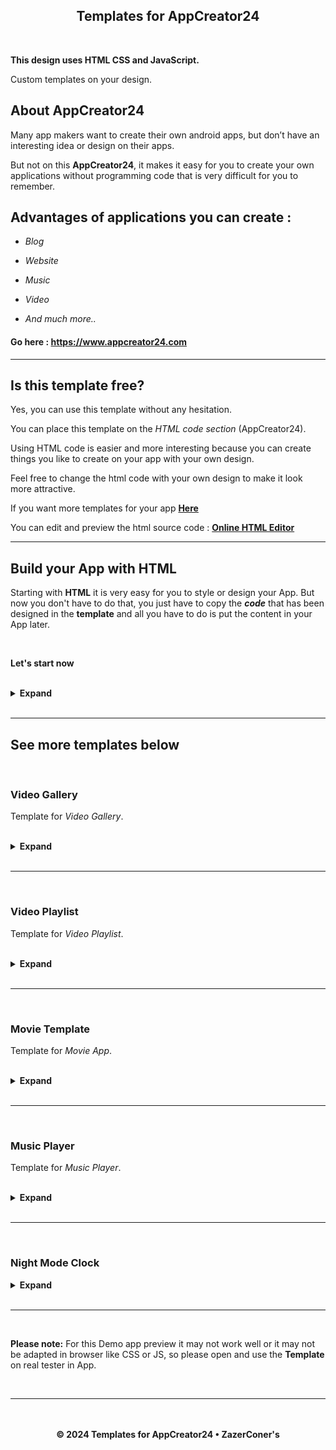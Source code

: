 <h2 align="center">Templates for AppCreator24</h2>

<br>

**This design uses HTML CSS and JavaScript.**

Custom templates on your design.

## About AppCreator24

Many app makers want to create their own android apps, but don’t have an interesting idea or design on their apps. 

But not on this **AppCreator24**, it makes it easy for you to create your own applications without programming code that is very difficult for you to remember. 

## Advantages of applications you can create : 

- _Blog_

- _Website_

- _Music_ 

- _Video_

- _And much more.._

#### Go here : https://www.appcreator24.com

<hr>

## Is this template free?

Yes, you can use this template without any hesitation.

You can place this template on the _HTML code section_ (AppCreator24).

Using HTML code is easier and more interesting because you can create things you like to create on your app with your own design.

Feel free to change the html code with your own design to make it look more attractive.

If you want more templates for your app **[Here](https://www.w3schools.com/w3css/w3css_templates.asp)**

You can edit and preview the html source code : **[Online HTML Editor](https://www.tutorialspoint.com/online_html_editor.php)**

<hr>

## Build your App with HTML

Starting with **HTML** it is very easy for you to style or design your App. But now you don't have to do that, you just have to copy the **_code_** that has been designed in the **template** and all you have to do is put the content in your App later.

<br>

**Let's start now**

<br>

<details>
<summary><b>Expand</b></summary>

<br>

`HTML`
```html
<!DOCTYPE html>
<html lang="en">
<head>
  <meta charset="UTF-8">
  <meta http-equiv="X-UA-Compatible" content="IE=edge">
  <meta name="viewport" content="width=device-width, initial-scale=1.0, maximum-scale=1.0, user-scalable=0">
  <title>Content Title</title>

  <!-- Link to app template source -->
  <link rel="stylesheet" href="https://ac24.zazerconer.workers.dev/template/app/build/template-app.min.css">
  <script src="https://ac24.zazerconer.workers.dev/template/app/build/template-app.min.js"></script>
  <link rel="stylesheet" href="https://ac24.zazerconer.workers.dev/template/app/build/bootstrap-icons/1.10.5/icons.min.css">
  <script src="https://ac24.zazerconer.workers.dev/template/app/build/jquery/3.7.1/jquery.min.js"></script>

</head>
<body>

  <!-- Loading section -->
  <div id="loading">
    <div class="loader"><div class="loaderBar"></div></div>
  </div>

  <!-- Top navigation -->
  <div id="top-navigation">
    <div>	
     <!-- Menu button -->
     <button class="menuBtn" id="btn-menu">&#xF5D3;</button>		
     <!-- App logo -->
     <img id="app-logo" src="http://app-logo" alt="logo">		
     <!-- App name -->
     <span id="app-name">App Name</span>
    </div>
    <div>
      <!-- 
       • Action button.
       • Remove/hide any action buttons if you don't need them.
       • Do not change or delete action links, unless you want to 
       • replace an existing link with another.
      -->
      <!-- Search -->
      <button class="btnNav" id="btn-search" onclick="window.location.href='http://action_search'">&#xF52A;</button>
      <!-- Notification -->	
      <button class="btnNav" id="btn-notif" onclick="window.location.href='http://action_notifications'">&#xF18A;</button>
      <!-- Profile -->	
      <button class="btnNav" id="btn-profile" onclick="window.location.href='http://action_profile'">&#xF4E1;</button>
      <!-- Exit -->	
      <button class="btnNav" id="btn-exit" onclick="window.location.href='http://action_exit'">&#xF1C3;</button>
    </div>
  </div>

  <!-- Menu section -->
  <div id="container-menu">
   <div class="menu-section">
     <!-- 
      • Rename the section button.
      • Add location link » go:Section or https//..
      • Add more section buttons or remove existing buttons.
      • To add an icon with text, do this » <button><i class="bi bi-icon"></i>Section Name</button>
     -->
     <button class="btn-section btn" id="btn-st-1" onclick="window.location.href=''">Section 1</button>
     <button class="btn-section btn" id="btn-st-3" onclick="window.location.href=''">Section 2</button>
     <button class="btn-section btn" id="btn-st-4" onclick="window.location.href=''">Section 3</button>
     <button class="btn-section btn" id="btn-st-2" onclick="window.location.href=''">Section 4</button>
     <button class="btn-section btn" id="btn-st-2" onclick="window.location.href=''">Section 5</button>
   </div>
  </div>

  <!-- Content -->
  <div id="container-content">
    <section id="content">
    <!-- 
     • Place your content here (Main page).
     • Do not use <p> or <span> tags for text..
     • just using » <h1>/<h2>/<h3>/<h4>/<h5>/<h6>.
    -->
    </section>
  </div>

  <!-- Bottom navigation -->
  <div id="bottom-navigation">
    <!-- 
     • Add location link » go:Section or https//.. 
     • Add an icon to the button.
    -->
    <button class="btnNav btn" id="btn-go-1" onclick="window.location.href=''"></button>
    <button class="btnNav btn" id="btn-go-2" onclick="window.location.href=''"></button>
    <button class="btnNav btn" id="btn-go-3" onclick="window.location.href=''"></button>
    <button class="btnNav btn" id="btn-go-4" onclick="window.location.href=''"></button>
    <button class="btnNav btn" id="btn-go-5" onclick="window.location.href=''"></button>
  </div>

  <!-- 
   • App theme color.
   • Do not move this position, place this <script> link 
   • before the end of the closing </body>.
  -->
  <script src="https://ac24.zazerconer.workers.dev/template/app/build/theme/default.min.js"></script>

</body>
</html>
```

<br>

- **[DEMO](https://zazerconer.github.io/Templates-For-AppCreator24/template/app/demo/app/)**

<br>

Get the Icon font here » **[Bootstrap Icons](https://icons.getbootstrap.com/)**

<br>
<br>

Action Links are available in the App:

| Name | Link |
| --- | --- |
| Search | `http://action_search` |
| Notification | `http://action_notifications` |
| Profile | `http://action_profile` |
| Exit | `http://action_exit` |
| Share | `http://action_share` |
| Office | `http://action_offices` |
| Product | `http://action_products` |

<br>

### How to load content from URL and insert into current section?

Let's do it and see how easy you can make it.

<br>

1. Remove `onclick=""` from any button tags you want to use.

2. Place this `<script>` link in the HTML.

**Vue.js**
```url
 <script src="https://ac24.zazerconer.workers.dev/template/app/build/vue/3.3.4/global.prod/vue.min.js"></script>
```

<br>

3. Create JS code **_jQuery_**.

<br>

<details>
<summary><b>See Code</b></summary>

<br>

`JS` _jQuery_
```js
$(document).ready(function() {

   // Get components from Vue.js.
  const {createApp} = Vue;

/* Create content with <iframe> */

   // Load the main content first (Home).
  var home = "http://home-page";
   createApp({
      template: `<iframe id="load-content" src="${home}"></iframe>`
   }).mount("#content");
   $("#btn-go-3").css({
       // Active section buton on main content.
      "opacity": "0.5",
       // Disable click on the first button.
      "pointerEvents": "none"
   });

/**
 * Section content (Bottom navigation) 
 * Button action works,
 * left-3 ‹ left-2 ‹ middle-1 › right-4 › right-5.
**/
   $("#btn-go-1").click(function() {
     var content3 = "http://content-3";
      createApp({
         template: `<iframe id="load-content" src="${content3}"></iframe>`
      }).mount("#content");
   });
   $("#btn-go-2").click(function() {
     var content2 = "http://content-2";
      createApp({
         template: `<iframe id="load-content" src="${content2}"></iframe>`
      }).mount("#content");
   });
   $("#btn-go-3").click(function() {
      // Same as URL link above (Home).
     var content1 = "http://content-1";
      createApp({
         template: `<iframe id="load-content" src="${content1}"></iframe>`
      }).mount("#content");
   });
   /* Add more below */

    // Section page (Menu).
   $("#btn-st-1").click(function() {
     var page1 = "http://home-page";
      createApp({
         template: `<iframe id="load-content" src="${page1}"></iframe>`
      }).mount("#content");
   });
   $("#btn-st-2").click(function() {
     var page2 = "http://page-2";
      createApp({
         template: `<iframe id="load-content" src="${page2}"></iframe>`
      }).mount("#content");
   });
   /* Add more below */

    // Click the (Contents/Pages) button.
   $(".btn").click(function(e) {
     e.preventDefault();
        // Start Loading content.
       $("#loading").css({"visibility": "visible", "opacity": "1", "z-index": "700"});
       $("#content").animate({scrollTop: 0},0);
       $("#bottom-navigation button").css("pointerEvents", "auto");
       $(".menu-section button").css("pointerEvents", "auto");
       $(this).css("pointerEvents", "none");
       $("#container-menu").css("width", "0");
         var btnSection = $(".btn-section");
       for (let i = 0; i < btnSection.length; i++) {
         $(btnSection[i]).css("opacity", "0");
       }
         $("#container-content").css({"pointerEvents": "auto", "overflow": "visible"});
      // Finished loading content.
     $("#load-content").on("load", function() {
         $("#loading").css({"visibility": "hidden", "opacity": "0", "z-index": "0"});
     });
   });

    // Set iframe attributes.
   $("#load-content").attr({
     role: "application",
     title: "Web App",
     loading: "lazy",
     scrolling: "auto",
     frameborder: "0",
     referrerpolicy: "no-referrer",
     allow: "fullscreen; accelerometer; autoplay; clipboard-write; encrypted-media; gyroscope; picture-in-picture"
   });

});
```

<br>

- **[DEMO](https://zazerconer.github.io/Templates-For-AppCreator24/template/app/demo/iframe/)**

<br>

For the `<iframe>` tag you don't need to style it in css, because it is already adapted to the content you will place later. If you want to change it just go to the **CSS** **[file](https://github.com/ZazerConer/Templates-For-AppCreator24/blob/main/template/app/build/template-app.css)**, find `#load-content` and read in the _code_ you want to change after that create a new JS code. Do it like this.

```js
$("#load-content").css("", "");

/* or */

$("#load-content").css({
  "": "",
  "": "",
  "": ""
});
```

<br>
<br>

> **Important:**
To use `<iframe>`, make sure your site page for **'X-Frame-Options'** header is set to **"ALLOW"**.
> You can try pasting the **URL** in an `<iframe>` tag to see if it's allowed.

<hr>

Do not use the same `<section>` tag with multiple contents when you are not using `<iframe>`.
- Create more `<section>` with different » **id** or **class** and then set `section` to `display:none`, to open just set it to `display:block` and all other sections are set to `display:none`.

<br>

**Example:**

Without `<iframe>` and `go:Section` links.

<br>
 
`HMTL`
```html
<div id="container-content">
  <section id="content1">Section 1</section>
  <section id="content2">Section 2</section>
  <section id="content3">Section 3</section>
  <section id="content4">Section 4</section>
  <section id="content5">Section 5</section>
</div>
```
 
`JS`
```js
$(document).ready(function() {

  $("#btn-go-1").click(function() {
      // Open this section.
     $("#content1").css("display", "block");
     // Hide all sections.
    $("#container-content section").css("display", "none");
  });
  $("#btn-go-2").click(function() {
     $("#content2").css("display", "block");
    $("#container-content section").css("display", "none");
  });
  /* Add more below */

});
```
 
`CSS`
```css
 /* All section content */
 #container-content section {
   display: none;
 }
 /* Home section content */
 #content1 {
   display: block;
 }
```
</details>

<br>

### App Theme Color

Change the App **Theme** with your favorite color.

<br>

<details>
<summary><b>See Code</b></summary>

<br>

`JS`
```js
 // Top navigation.
$("#top-navigation").css("background", "");
 // Top navigation: icon.
$("#top-navigation button").css("color", "");
 // Top navigation: title.
$("#app-name").css("color", "");
 // Bottom navigation.
$("#bottom-navigation").css("background", "");
 // Bottom navigation: icon.
$("#bottom-navigation .bi").css("color", "");
 // Menu.
$("#container-menu").css("background", "");
 // Menu: section button.
$("#container-menu button").css("color", "");
 // Menu: section icon.
$("#container-menu .bi").css("color", "");
 // Content.
$("section").css({"color": "", "background": ""});
 // Loading section.
$("#loading").css("background", "");
 // body.
$("body").css("background", "");
```

<br>

**OR**

Use pre-built theme color templates.

<br>

- **[GET HERE](https://github.com/ZazerConer/Templates-For-AppCreator24/blob/main/template/app/build/theme/color.md)**
</details>

<br>

</details>

<br>
<hr>

## See more templates below

<br>

### Video Gallery

Template for _Video Gallery_.

<br>

<details>
<summary><b>Expand</b></summary>

<br>

`HTML`
```html
<!DOCTYPE html>
<html lang="en">
<head>
  <meta charset="UTF-8">
  <meta http-equiv="X-UA-Compatible" content="IE=edge">
  <meta name="viewport" content="width=device-width, initial-scale=1, minimum-scale=1, maximum-scale=1">
  <title>Content Title</title>

  <script src="https://ac24.zazerconer.workers.dev/template/app/build/jquery/3.7.1/jquery.min.js"></script>
  <link rel="stylesheet" href="https://ac24.zazerconer.workers.dev/template/app/build/video-gallery/css/style.min.css">

</head>
<body>

  <div class="container-content">
   <div class="gallery-content">
    <section class="section-content" id="s1">
       <h4>Section 1</h4>
       <img src="" location="" title="" desc="">
       <img src="" location="" title="" desc="">
       <img src="" location="" title="" desc="">
    </section>
    <section class="section-content" id="s2">
      <h4>Section 2</h4>
      <img src="" location="" title="" desc="">
      <img src="" location="" title="" desc="">
      <img src="" location="" title="" desc="">
    </section>
    <section class="section-content" id="s3">
      <h4>Section 3</h4>
      <img src="" location="" title="" desc="">
      <img src="" location="" title="" desc="">
      <img src="" location="" title="" desc="">
    </section>
    <section class="section-content" id="s4">
      <h4>Section 4</h4>
      <img src="" location="" title="" desc="">
      <img src="" location="" title="" desc="">
      <img src="" location="" title="" desc="">
    </section>
    <section class="section-content" id="s5">
      <h4>Section 5</h4>
      <img src="" location="" title="" desc="">
      <img src="" location="" title="" desc="">
      <img src="" location="" title="" desc="">
    </section>
   </div>
  </div>

  <div class="select-section">
   <button class="btn-section" section="1">Section 1</button>
   <button class="btn-section" section="2">Section 2</button>
   <button class="btn-section" section="3">Section 3</button>
   <button class="btn-section" section="4">Section 4</button>
   <button class="btn-section" section="5">Section 5</button>
  </div>

  <script src="https://ac24.zazerconer.workers.dev/template/app/build/video-gallery/js/script.min.js"></script>

<script>
   /* Set color for the primary content */
  $(primaryContent).css(color, "#00BCD4");

   /* Set theme content » value: dark | light */
  $(themeContent).addClass(dark);

   /* Show/Hide scrollbar */
   /* Only active for touchscreen devices */
   /* value: show | hide */
  $(scrollBar).addClass(show);

   /* Image content style */
  $(imgContent).css({
    width: "4.5em",
    height: "4.5em",
    margin: "10px",
    padding: "0",
    borderRadius: "5px",
    background: "transparent"
  });
  
   /* Placeholder Image content (text) */
  $(imgContent).each(function() { 
    $(this).attr(dataContent, "Content");
  });
</script>

</body>
</html>
```

- **[DEMO](https://zazerconer.github.io/Templates-For-AppCreator24/template/app/demo/video-gallery/)**

<br>

<div align="center"><strong>Use of Video Gallery</strong></div>

<br>

**Image content:**

```html
<img src="" location="" title="" desc="">
```

<br>

| Attribute | Value |
| --- | ---|
| src | `image.jpg` |
| location | `go:` |
| title | _optional_ |
| desc | _optional_ |

<br>

1. Image URL

`src="http://img-content.jpg"`

2. Add location link: Reference `go:`

`location="go:Video"`

3. Video title.

Put a video title or leave it blank.

`title="My Video"`

4. Video description

Put a video description or leave it blank.

`desc="My Video Content"`

<br>

To view the **Title** and **Description**, press and hold the _Image content_ for a few seconds then release the hold.
But if the value on the attribute is empty, it will not be shown.

<br>

**Added more content and section buttons**

Max content section: **8**

- `<section class="section-content" id=""></section>`

- `<button class="btn-section" section=""></button>`

<br>

**In Portrait mode the button will be hidden**

- **600px**: _btn_ `7/8` | **500px**: _btn_ `6/7/8` | **400px**: _btn_ `5/6/7/8`.
- Only show all buttons when switching to Landscape mode.

</details>

<br>
<hr>
<br>

### Video Playlist

Template for _Video Playlist_.

<br>

<details>
<summary><b>Expand</b></summary>

<br>

`HTML`
```html
<!DOCTYPE html>
<html lang="en">
<head>
  <meta charset="UTF-8">
  <meta http-equiv="X-UA-Compatible" content="IE=edge">
  <meta name="viewport" content="width=device-width, initial-scale=1, minimum-scale=1, maximum-scale=1">
  <title>Content Title</title>

  <script src="https://ac24.zazerconer.workers.dev/template/app/build/jquery/3.7.1/jquery.min.js"></script>
  <link rel="stylesheet" href="https://ac24.zazerconer.workers.dev/template/app/build/video-playlist/css/style.min.css">
  <link rel="stylesheet" href="https://ac24.zazerconer.workers.dev/template/app/build/video-playlist/font/Axiforma.min.css">
  <script src="https://ac24.zazerconer.workers.dev/template/app/build/video-playlist/ovpjs/0.10.31/ovenplayer.all.debug.min.js"></script>

</head>
<body>

  <div id="player"></div>

  <div class="container-content">
   <div class="content">
     <div url="" type="" title="" vod=""></div>
     <div url="" type="" title="" vod=""></div>
     <div url="" type="" title="" vod=""></div>
     <div url="" type="" title="" vod=""></div>
     <div url="" type="" title="" vod=""></div>
     <div url="" type="" title="" vod=""></div>
   </div>
  </div>

  <script src="https://ac24.zazerconer.workers.dev/template/app/build/video-playlist/js/script.min.js"></script>

<script>
   /* Set color for the primary content */
  $(primaryContent).css(color, "#00BCD4");

   /* Show/Hide scrollbar */
   /* Only active for touchscreen devices */
   /* value: show | hide */
  $(scrollBar).addClass(show);
</script>

</body>
</html>
```

- **[DEMO](https://zazerconer.github.io/Templates-For-AppCreator24/template/app/demo/video-playlist/)**

<br>

<div align="center"><strong>Use of Video Playlist</strong></div>

<br>

**Element content:** `<div>`

```html
<div url="" type="" title="" vod=""></div>
```

<br>

| Attribute | Value |
| --- | ---|
| url | `video.mp4` |
| type | `mp4 / hls / dash / webm` |
| title | _optional_ |
| vod | `true / false` |

<br>

1. Video URL.

`url="http://video-content.mp4"`

2. Type of media source.

**MP4**

`url="http://video-content.mp4" type="mp4"`

**HLS**

`url="http://video-content.m3u8" type="hls"`

**MPEG-DASH**

`url="http://video-content.mpd" type="dash"`

**WebM**

`url="http://video-content.mkv" type="webm"`

3. Video title.

`title="Video Content Title"`

4. Stream video.

Set value: `true` / `false`

- If the video is **VOD**:

`vod="true"`

- If the video is **LIVE**:

`vod="false"`

<br>

**Player plugins used for video content:**

**[OvenPlayer](https://github.com/AirenSoft/OvenPlayer)**

</details>

<br>
<hr>
<br>

### Movie Template

Template for _Movie App_.

<br>

<details>
<summary><b>Expand</b></summary>

<br>

`HTML`
```html
<!DOCTYPE html>
<html lang="en">
<head>
  <meta charset="UTF-8">
  <meta http-equiv="X-UA-Compatible" content="IE=edge">
  <meta name="viewport" content="width=device-width, initial-scale=1, minimum-scale=1, maximum-scale=1">
  <title>Content Title</title>

  <link rel="stylesheet" href="https://ac24.zazerconer.workers.dev/template/app/build/movie-template/style.min.css">
  <script src="https://ac24.zazerconer.workers.dev/template/app/build/jquery/3.7.1/jquery.min.js"></script>

</head>
<body>

  <div class="top-poster">
   <img tp="p1" src="" location="" title="" desc="" year="" rating="">
   <img tp="p2" src="" location="" title="" desc="" year="" rating="">
   <img tp="p3" src="" location="" title="" desc="" year="" rating="">
   <img tp="p4" src="" location="" title="" desc="" year="" rating="">
   <img tp="p5" src="" location="" title="" desc="" year="" rating="">
   <img tp="p6" src="" location="" title="" desc="" year="" rating="">
   <img tp="p7" src="" location="" title="" desc="" year="" rating="">
   <img tp="p8" src="" location="" title="" desc="" year="" rating="">
  </div>

  <section class="container-section" id="s1">
   <h3>Section 1</h3>
   <div class="content-section">
    <img src="" location="" title="" desc="" year="" rating="">
    <img src="" location="" title="" desc="" year="" rating="">
    <img src="" location="" title="" desc="" year="" rating="">
   </div>
  </section>

  <section class="container-section" id="s2">
   <h3>Section 2</h3>
   <div class="content-section">
    <img src="" location="" title="" desc="" year="" rating="">
    <img src="" location="" title="" desc="" year="" rating="">
    <img src="" location="" title="" desc="" year="" rating="">
   </div>
  </section>

  <section class="container-section" id="s3">
   <h3>Section 3</h3>
   <div class="content-section">
    <img src="" location="" title="" desc="" year="" rating="">
    <img src="" location="" title="" desc="" year="" rating="">
    <img src="" location="" title="" desc="" year="" rating="">
   </div>
  </section>

  <section class="container-section" id="s4">
   <h3>Section 4</h3>
   <div class="content-section">
    <img src="" location="" title="" desc="" year="" rating="">
    <img src="" location="" title="" desc="" year="" rating="">
    <img src="" location="" title="" desc="" year="" rating="">
   </div>
  </section>
  
  <section class="container-section" id="s5">
   <h3>Section 5</h3>
   <div class="content-section">
    <img src="" location="" title="" desc="" year="" rating="">
    <img src="" location="" title="" desc="" year="" rating="">
    <img src="" location="" title="" desc="" year="" rating="">
   </div>
  </section>

  <div class="section-bar">
   <div bar="section1"><i class="bi bi-film"></i></div>
   <div bar="section2">S2</div>
   <div bar="section3">S3</div>
   <div bar="section4">S4</div>
   <div bar="section5">S5</div>
  </div>

  <script src="https://ac24.zazerconer.workers.dev/template/app/build/movie-template/script.min.js"></script>
  <script src="https://ac24.zazerconer.workers.dev/template/app/build/swiper/10/swiper-bundle.min.js"></script>

<script>
/* Set color for the primary content */
  $(primaryContent).css(color, "#00BCD4");
  
/* Change the primary font */
  const fontface = {
    load: "https://fonts.cdnfonts.com/css/lt-bump"
  }
  $(primaryFont).css(fontFamily, "LT Bump, sans-serif");
  $(docElement).after(`<link rel="stylesheet" href="${fontface.load}">`);
</script>

</body>
</html>
```

- **[DEMO](https://zazerconer.github.io/Templates-For-AppCreator24/template/app/demo/movie-template/)**

<br>

<div align="center"><strong>Use of Movie Templates</strong></div>

<br>

**Image content:** `Poster`

```html
<img src="" location="" title="" desc="" year="" rating="">
```

<br>

| Attribute | Value |
| --- | ---|
| src | `poster.jpg` |
| location | `go:` |
| title | _required_ |
| desc | _required_ |
| year | _optional_ |
| rating | _optional_ |

<br>

1. Image URL.

`src="http://movie-poster.jpg"`

2. Add location link: Reference `go:`

`location="go:Video"`

3. Movie title.

`title="The Name of the Movie"`

4. Movie description.

`desc="Movie description/synopsis/topic"`

5. The Year of the movie.

`year="2023"`

6. Current movie ratings.

Star _rating_ number.

`rating="7.0"`

<br>

#### Top Poster

Trending/Latest movies.

Max TP: **8**

#### Section Content

Max poster content: **Unlimited**

#### Add more section content and section bar

Max Section: **10**

**Section:** `<section class="container-section" id="s{number}"></section>`

**Section bar:** `<div bar="section{number}"></div>`

<br>

Starting with the main section `1`, you can place as much poster content as you want. For the second `2` and other sections, it's up to you to do anything for this, like separate sections by **Genre**, **Year**, **Name** etc.

#### Section Bar

Use `Text` only or `Icon fonts`.

Example:

**_Text_** `<div bar="section">Section Name</div>`

**_Icon_** `<div bar="section"><i class="bi icon-name"></i></div>`

<br>

#### You can find all the _Information_ and _Details_ of the Movie at:

**[IMDb](https://m.imdb.com)**

IMDb: Ratings, Reviews, and Where to Watch the Best Movies & TV Shows.

**[Rotten Tomatoes](https://www.rottentomatoes.com)**

Rotten Tomatoes: Movies | TV Shows | Movie Trailers | Reviews - Rotten Tomatoes.

**[The Movie Database](https://www.themoviedb.org)**

The Movie Database (TMDB).

**[Common Sense Media](https://www.commonsensemedia.org/movie-reviews)**

Common Sense Media: Movie Reviews.

**[Box Office Mojo](https://www.boxofficemojo.com)**

Box Office Mojo: Latest popular movies - Top hits and similarities.

<br>

#### Solution if you have problems:

Please see the **[Demo](https://zazerconer.github.io/Templates-For-AppCreator24/template/app/demo/movie-template/)** if you're still confused or you can open this **[HTML](https://github.com/ZazerConer/Templates-For-AppCreator24/blob/main/template/app/demo/movie-template/index.html)** code and read the code I made, find the part you're having problems with.

<br>
</details>

<br>
<hr>
<br>

### Music Player

Template for _Music Player_.

<br>

<details>
<summary><b>Expand</b></summary>

<br>

`HTML`
```html
<!DOCTYPE html>
<html lang="en">
<head>
  <meta charset="UTF-8">
  <meta http-equiv="X-UA-Compatible" content="IE=edge">
  <meta name="viewport" content="width=device-width, initial-scale=1, minimum-scale=1, maximum-scale=1">
  <title>Content Title</title>

  <link rel="stylesheet" href="https://ac24.zazerconer.workers.dev/template/app/build/music-player/assets/style.min.css">
  <script src="https://ac24.zazerconer.workers.dev/template/app/build/jquery/3.7.1/jquery.min.js"></script>

</head>
<body>

  <div id="list">
   <div url="" artist="" song="" cover=""></div>
   <div url="" artist="" song="" cover=""></div>
   <div url="" artist="" song="" cover=""></div>
   <div url="" artist="" song="" cover=""></div>
   <div url="" artist="" song="" cover=""></div>
  </div>
  
  <!--
   • Add more songs to the list.
  -->

  <script src="https://ac24.zazerconer.workers.dev/template/app/build/music-player/assets/script.min.js"></script>

<script>
/* Set color for the primary content */
  $(primaryContent).css(color, "#00BCD4");

/* Change the primary font */
  const fontface = {
    load: "https://fonts.cdnfonts.com/css/lt-bump"
  }
  $(primaryFont).css(fontFamily, "LT Bump, sans-serif");
  $(docElement).after(`<link rel="stylesheet" href="${fontface.load}">`);
</script>
```

- **[DEMO](https://zazerconer.github.io/Templates-For-AppCreator24/template/app/demo/music-player/)**

<br>

<div align="center"><strong>Use of Music Player</strong></div>

<br>

**Element content:** `<div>`

```html
<div url="" artist="" song="" cover=""></div>
```

<br>

| Attribute | Value |
| --- | ---|
| url | `audio.mp3` |
| artist | _required_ |
| song | _required_ |
| cover | `image.jpg` |

<br>

1. Song URL.

`url="http://song-music.mp3"`

2. Artist name.

`artist="Drake"`

3. Song title.

`song="One Dance"`

4. Album art image.

`cover="http://image.jpg"`

<br>

#### Additional functions

Plays the next song automatically after the end of the current song and will continue to play the music of the next song **continuously** and **non-stop**.

<br>

- **Swipe the screen.**

Swipe _Right_ to _Left_: `Go to the Next song`

Swipe _Left_ to _Right_: `Go to the Previous song`

- **Tap the screen.**

Double Tap: `Play / Pause`

</details>

<br>
<hr>
<br>

### Night Mode Clock

<details>
<summary><b>Expand</b></summary>

<br>

`HTML`
```html
<!DOCTYPE html>
<html lang="en">
<head>
 <meta charset="UTF-8">
 <meta http-equiv="X-UA-Compatible" content="IE=edge">
 <meta name="viewport" content="width=device-width, initial-scale=1.0">
 <title>Night Mode Clock</title>
 
<style>
@import url('https://fonts.googleapis.com/css2?family=Orbitron:wght@400&display=swap');
* {
  margin: 0;
  padding: 0;
  box-sizing: border-box;
  font-family: 'Orbitron', sans-serif;
}
body {
  width: 100vw;
  height: 100vh;
  display: flex;
  flex-direction: column;
  align-items: center;
  justify-content: center;
  font-size: 1.2em;
  text-align: center;
  background: #000;
  opacity: 0.9;
  overflow: hidden;
}
.container {
  width: 20rem;
  height: 6rem;
  color: #fafaff;
}
.container #clock {
  font-size: 2.5em;
}
.container #date {
  margin-top: 3.5em
}
.container #clock, #date {
  position: absolute;
  left: 0;
  right: 0;
  display: block;
  margin: auto;
  letter-spacing: 4px;
}
.container #date {
  font-weight: 500;
  letter-spacing: 3px;
}
#state {
  position: fixed;
  bottom: 30px;
  right: 25px;
  color: #fafaff;
  font-size: 0.7em;
  letter-spacing: 1px;
}
</style>

</head>
<body>

 <div class="container">
  <div id="clock"></div>
  <div id="date"></div>
 </div>
  
 <div id="state"></div>

<script>
 setInterval(function() {
   let time = new Date();
   let min = time.getMinutes();
   let hr = time.getHours();
   let day = 'AM';
   
   if (hr > 12) {day = 'PM'; hr = hr - 12}
   if (hr == 0) {hr = 12}
   if (min < 10) {min = '0' + min}
   if (hr < 10) {hr = '0' + hr}
   
   const clock = document.getElementById("clock");
   clock.innerHTML = `${hr}<span>:</span>${min} <small>${day}</small>`;
 });

 function showDate() {
   var now = new Date();
   var days = new Array('Sun','Mon','Tues','Weds','Thurs','Fri','Sat');
   var months = new Array('Jan','Feb','Mar','Apr','May','Jun','Jul','Aug','Sep','Oct','Nov','Dec');
   var date = ((now.getDate() < 10) ? "0" : "") + now.getDate();
 
   function fourdigits(number) {
     return (number < 1000) ? number + 1900 : number;
   }

   hour = now.getHours();
   min = now.getMinutes();
   if (min <= 9) {min = "0" + min}
   if (hour < 10) {hour = "0" + hour}
   today = days[now.getDay()] + ", " + date + " " + months[now.getMonth()] + ", " + (fourdigits(now.getYear()));

   document.getElementById("date").innerHTML = today;
 }
  setInterval("showDate()", 1000);

 fetch('https://ipinfo.io', {
   method: 'GET',
   headers: {'Accept': 'application/json'},
 })
 .then(response => response.json())
 .then(response => document.getElementById("state").innerHTML = `<span> ${response.city} <span>&nbsp;</span> ${response.country} </span>`);
</script>

</body>
</html>
```

- **[DEMO](https://zazerconer.github.io/Templates-For-AppCreator24/template/app/demo/night-mode-clock/)**

</details>

<br>
<hr>
<br>

**Please note:** 
For this Demo app preview it may not work well or it may not be adapted in browser like CSS or JS, so please open and use the **Template** on real tester in App.

<br>
<hr>
<br>
<br>

<div align="center"><strong>© 2024 Templates for AppCreator24 • ZazerConer's</strong></div>
